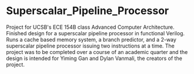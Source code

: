 # Superscalar_Pipeline_Processor
Project for UCSB's ECE 154B class Advanced Computer Architecture. Finished design for a superscalar pipeline processor in functional Verilog. Runs a cache based memory system, a branch predictor, and a 2-way superscalar pipeline processor issuing two instructions at a time. The project was to be completed over a course of an academic quarter and the design is intended for Yiming Gan and Dylan Vanmali, the creators of the project.
